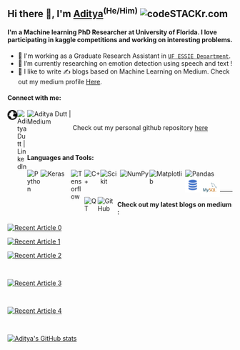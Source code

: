 ## Hi there 👋, I'm [Aditya][website]<sup>(He/Him)</sup> <img  style="vertical-align: bottom;" alt="codeSTACKr.com" width="100px" src="https://media3.giphy.com/media/3o7523KEOFginbjFQc/giphy.gif?cid=790b76119f8aff756809214f4ba598db3c538f0122ccf346&rid=giphy.gif&ct=g" />

<!-- <img align="center" alt="codeSTACKr.com" width="62px" src="https://cdn.freebiesupply.com/images/thumbs/2x/florida-gators-logo.png" />
 -->

#### I'm a Machine learning PhD Researcher at University of Florida. I love participating in kaggle competitions and working on interesting problems.
- 🔭 I'm working as a Graduate Research Assistant in [```UF ESSIE Department```](https://www.essie.ufl.edu/ ).
- 🔭  I’m currently researching on emotion detection using speech and text !
- 🌱  I like to write ✍ blogs based on Machine Learning on Medium. Check out my medium profile [Here](https://adityadutt.medium.com/). 

#### Connect with me:

[<img align="left" alt="adityadutt.com" width="22px" src="https://raw.githubusercontent.com/iconic/open-iconic/master/svg/globe.svg" />][website]
[<img align="left" alt="Aditya Dutt | LinkedIn" width="22px" src="https://cdn.jsdelivr.net/npm/simple-icons@v3/icons/linkedin.svg" />][linkedin]
[<img align="left" alt="Aditya Dutt | Medium" width="102px" src="https://miro.medium.com/max/8978/1*s986xIGqhfsN8U--09_AdA.png" />][medium]

<br />

Check out my personal github repository [here](https://github.com/AdityaDutt)

<br />

#### Languages and Tools:

<img align="left" alt="Python" width="30px" src="https://media.giphy.com/media/KAq5w47R9rmTuvWOWa/giphy.gif" />
<img align="left" alt="Keras" width="68px" src="https://keras.io/img/logo.png" />
<img align="left" alt="Tensorflow" width="30px" src="https://upload.wikimedia.org/wikipedia/commons/thumb/2/2d/Tensorflow_logo.svg/1200px-Tensorflow_logo.svg.png" />
<img align="left" alt="C++" width="36px" src="https://2.bp.blogspot.com/-z3HC6lmULWs/VY04-cq47kI/AAAAAAAAAwQ/WH7RVNF_ZcA/s1600/f0ff536eb8244be3a825803e6f04f499.gif" />
<img align="left" alt="Scikit" width="44px" src="https://upload.wikimedia.org/wikipedia/commons/thumb/0/05/Scikit_learn_logo_small.svg/1200px-Scikit_learn_logo_small.svg.png" />
<img align="left" alt="NumPy" width="66px" src="https://raw.githubusercontent.com/numpy/numpy/7e7f4adab814b223f7f917369a72757cd28b10cb/branding/icons/numpylogo.svg" />
<img align="left" alt="Matplotlib" width="80px" src="https://matplotlib.org/_static/logo2.svg" />
<img align="left" alt="Pandas" width="80px" src="https://raw.githubusercontent.com/pandas-dev/pandas/761bceb77d44aa63b71dda43ca46e8fd4b9d7422/web/pandas/static/img/pandas.svg" >
<img align="left" alt="SQL" width="34px" src="https://raw.githubusercontent.com/github/explore/80688e429a7d4ef2fca1e82350fe8e3517d3494d/topics/sql/sql.png" />
<img align="left" alt="MySQL" width="44px" src="https://raw.githubusercontent.com/github/explore/80688e429a7d4ef2fca1e82350fe8e3517d3494d/topics/mysql/mysql.png" />
<img align="left" alt="QT" width="30px" src="https://raw.githubusercontent.com/simple-icons/simple-icons/b4c26a833274ecd7eb948805c9488ace62e8e664/icons/qt.svg" />
<img align="left" alt="GitHub" width="44px" src="https://res.cloudinary.com/devpost/image/fetch/s--KP5oRp25--/c_limit,f_auto,fl_lossy,q_auto:eco,w_900/https://github.com/npentrel/octoclippy/blob/master/gifs/tentacles.gif%3Fraw%3Dtrue" />
<br />


[website]: https://adityadutt.github.io/
[linkedin]: https://www.linkedin.com/in/adityadutt12
[medium]: https://adityadutt.medium.com/

<br />

---

#### Check out my latest blogs on medium :

<a target="_blank" href="https://github-readme-medium-recent-article.vercel.app/medium/@adityadutt/0"><img src="https://github-readme-medium-recent-article.vercel.app/medium/@adityadutt/0" alt="Recent Article 0"> 
<br />


<a target="_blank" href="https://github-readme-medium-recent-article.vercel.app/medium/@adityadutt/1"><img src="https://github-readme-medium-recent-article.vercel.app/medium/@adityadutt/1" alt="Recent Article 1"> 
<br />

  
<a target="_blank" href="https://github-readme-medium-recent-article.vercel.app/medium/@adityadutt/2"><img src="https://github-readme-medium-recent-article.vercel.app/medium/@adityadutt/2" alt="Recent Article 2"> 

<br />


<a target="_blank" href="https://github-readme-medium-recent-article.vercel.app/medium/@adityadutt/3"><img src="https://github-readme-medium-recent-article.vercel.app/medium/@adityadutt/3" alt="Recent Article 3"> 

<br />


  <a target="_blank" href="https://github-readme-medium-recent-article.vercel.app/medium/@adityadutt/4"><img src="https://github-readme-medium-recent-article.vercel.app/medium/@adityadutt/4" alt="Recent Article 4"> 

<br />


![Aditya's GitHub stats](https://github-readme-stats.vercel.app/api?username=duttaditya&show_icons=true&theme=radical)
